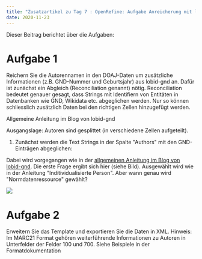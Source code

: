 ```yaml
---
title: "Zusatzartikel zu Tag 7 : OpenRefine: Aufgabe Anreicherung mit lobid-gnd"
date: 2020-11-23
---
```


Dieser Beitrag berichtet über die Aufgaben:

# Aufgabe 1
Reichern Sie die Autorennamen in den DOAJ-Daten um zusätzliche Informationen (z.B. GND-Nummer und Geburtsjahr) aus lobid-gnd an. Dafür ist zunächst ein Abgleich (Reconciliation genannt) nötig. Reconciliation bedeutet genauer gesagt, dass Strings mit Identifiern von Entitäten in Datenbanken wie GND, Wikidata etc. abgeglichen werden. Nur so können schliesslich zusätzlich Daten bei den richtigen Zellen hinzugefügt werden.

Allgemeine Anleitung im Blog von lobid-gnd

Ausgangslage: Autoren sind gesplittet (in verschiedene Zellen aufgeteilt).



1. Zunächst werden die Text Strings in der Spalte "Authors" mit den GND-Einträgen abgeglichen:

Dabei wird vorgegangen wie in der [allgemeinen Anleitung im Blog von lobid-gnd](https://blog.lobid.org/2018/08/27/openrefine.html).
Die erste Frage ergibt sich hier (siehe Bild). Ausgewählt wird wie in der Anleitung "Inditividualisierte Person". Aber wann genau wird "Normdatenressource" gewählt?

![]({{site.baseurl}}/images/reconciliation1.jpg)









# Aufgabe 2
Erweitern Sie das Template und exportieren Sie die Daten in XML.
Hinweis: Im MARC21 Format gehören weiterführende Informationen zu Autoren in Unterfelder der Felder 100 und 700. Siehe Beispiele in der Formatdokumentation


